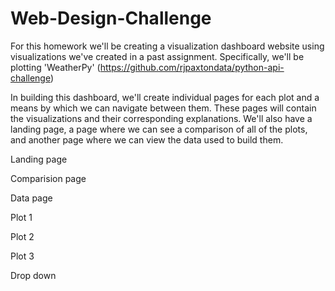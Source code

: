 # Web-Design-Challenge



For this homework we'll be creating a visualization dashboard website using visualizations we've created in a past assignment. Specifically, we'll be plotting 'WeatherPy' (https://github.com/rjpaxtondata/python-api-challenge)

In building this dashboard, we'll create individual pages for each plot and a means by which we can navigate between them. These pages will contain the visualizations and their corresponding explanations. We'll also have a landing page, a page where we can see a comparison of all of the plots, and another page where we can view the data used to build them.


Landing page



Comparision page


Data page



Plot 1

Plot 2 

Plot 3


Drop down